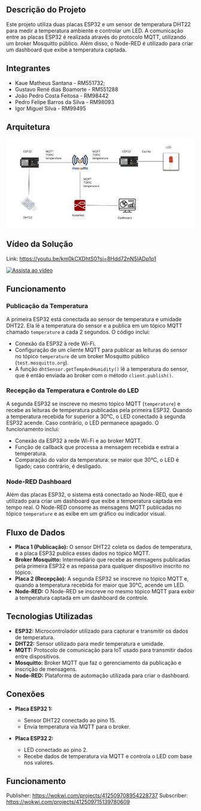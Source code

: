 ## Descrição do Projeto
Este projeto utiliza duas placas ESP32 e um sensor de temperatura DHT22 para medir a temperatura ambiente e controlar um LED. A comunicação entre as placas ESP32 é realizada através do protocolo MQTT, utilizando um broker Mosquitto público. Além disso, o Node-RED é utilizado para criar um dashboard que exibe a temperatura captada.

## Integrantes 

- Kaue Matheus Santana - RM551732;
- Gustavo René dias Boamorte - RM551288 
- João Pedro Costa Feitosa - RM98442 
- Pedro Felipe Barros da Silva - RM98093 
- Igor Miguel Silva - RM99495

## Arquitetura

![Arquitetura do Sistema](images/arq.png)

## Vídeo da Solução
Link: https://youtu.be/km0kCXDhtS0?si=8Hdd72nN5IADp1p1

[![Assista ao vídeo](https://img.youtube.com/vi/78C82yDRMc4/0.jpg)](https://youtu.be/km0kCXDhtS0?si=8Hdd72nN5IADp1p1)

## Funcionamento

### Publicação da Temperatura
A primeira ESP32 está conectada ao sensor de temperatura e umidade DHT22. Ela lê a temperatura do sensor e a publica em um tópico MQTT chamado `temperature` a cada 2 segundos. O código inclui:

- Conexão da ESP32 à rede Wi-Fi.
- Configuração de um cliente MQTT para publicar as leituras do sensor no tópico `temperature` de um broker Mosquitto público (`test.mosquitto.org`).
- A função `dhtSensor.getTempAndHumidity()` lê a temperatura do sensor, que é então enviada ao broker com o método `client.publish()`.

### Recepção da Temperatura e Controle do LED
A segunda ESP32 se inscreve no mesmo tópico MQTT (`temperature`) e recebe as leituras de temperatura publicadas pela primeira ESP32. Quando a temperatura recebida for superior a 30°C, o LED conectado à segunda ESP32 acende. Caso contrário, o LED permanece apagado. O funcionamento inclui:

- Conexão da ESP32 à rede Wi-Fi e ao broker MQTT.
- Função de callback que processa a mensagem recebida e extrai a temperatura.
- Comparação do valor da temperatura: se maior que 30°C, o LED é ligado; caso contrário, é desligado.

### Node-RED Dashboard
Além das placas ESP32, o sistema está conectado ao Node-RED, que é utilizado para criar um dashboard que exibe a temperatura captada em tempo real. O Node-RED consome as mensagens MQTT publicadas no tópico `temperature` e as exibe em um gráfico ou indicador visual.

## Fluxo de Dados
- **Placa 1 (Publicação):** O sensor DHT22 coleta os dados de temperatura, e a placa ESP32 publica esses dados no tópico MQTT.
- **Broker Mosquitto:** Intermediário que recebe as mensagens publicadas pela primeira ESP32 e as repassa para qualquer dispositivo inscrito no tópico.
- **Placa 2 (Recepção):** A segunda ESP32 se inscreve no tópico MQTT e, quando a temperatura recebida for maior que 30°C, acende um LED.
- **Node-RED:** O Node-RED se inscreve no mesmo tópico MQTT para exibir a temperatura captada em um dashboard de controle.

## Tecnologias Utilizadas
- **ESP32:** Microcontrolador utilizado para capturar e transmitir os dados de temperatura.
- **DHT22:** Sensor utilizado para medir temperatura e umidade.
- **MQTT:** Protocolo de comunicação para IoT usado para transmitir dados entre dispositivos.
- **Mosquitto:** Broker MQTT que faz o gerenciamento da publicação e inscrição de mensagens.
- **Node-RED:** Plataforma de automação utilizada para criar o dashboard.

## Conexões
- **Placa ESP32 1:**
  - Sensor DHT22 conectado ao pino 15.
  - Envia temperatura via MQTT para o broker.
  
- **Placa ESP32 2:**
  - LED conectado ao pino 2.
  - Recebe dados de temperatura via MQTT e controla o LED com base nos valores.


## Funcionamento

Publisher: https://wokwi.com/projects/412509708954228737
Subscriber: https://wokwi.com/projects/412509715139780609